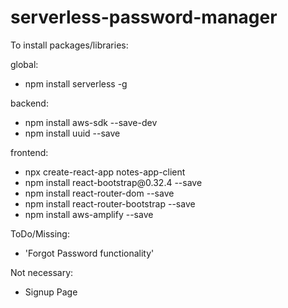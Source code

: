 # serverless-password-manager

To install packages/libraries:

global:
<ul>
<li>npm install serverless -g
</ul>


backend:
<ul>
<li>npm install aws-sdk --save-dev
<li>npm install uuid --save
</ul>

frontend:
<ul>
<li>npx create-react-app notes-app-client
<li>npm install react-bootstrap@0.32.4 --save
<li>npm install react-router-dom --save
<li>npm install react-router-bootstrap --save
<li>npm install aws-amplify --save
</ul>


ToDo/Missing:
<ul>
<li>'Forgot Password functionality'
</ul>

Not necessary:
<ul>
<li>Signup Page
</ul>
